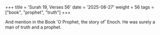 +++
title = 'Surah 19, Verses 56'
date = '2025-08-27'
weight = 56
tags = ["book", "prophet", "truth"]
+++

And mention in the Book ˹O Prophet, the story of˺ Enoch. He was surely a man of truth and a prophet.
